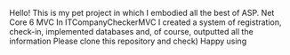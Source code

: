 Hello!
This is my pet project in which I embodied all the best of ASP. Net Core 6 MVC
In ITCompanyCheckerMVC I created a system of registration, check-in, implemented databases and, of course, outputted all the information
Please clone this repository and check)
Happy using
